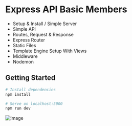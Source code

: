 # Express API Basic Members

- Setup & Install / Simple Server
- Simple API
- Routes, Request & Response
- Express Router
-  Static Files
- Template Engine Setup With Views
- Middleware
- Nodemon


## Getting Started

  ```sh
  # Install dependencies
  npm install
  
  # Serve on localhost:5000
  npm run dev
  ```

![image](https://user-images.githubusercontent.com/25436067/117906615-a1e19780-b2ab-11eb-97e8-aed79eb394c2.png)
